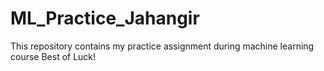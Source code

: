 # ML_Practice_Jahangir
This repository contains my practice assignment during machine learning course
Best of Luck!
